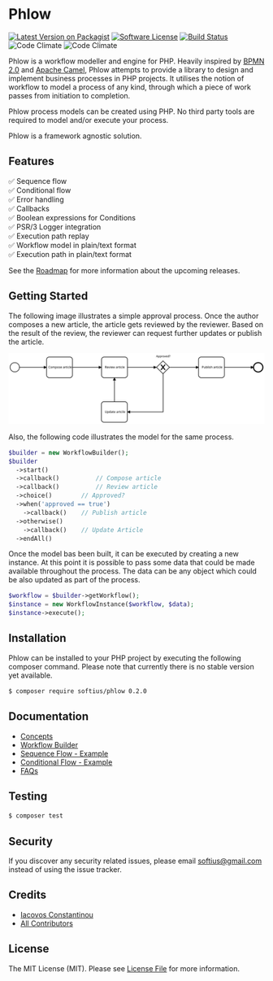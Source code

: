 # Phlow
[![Latest Version on Packagist][ico-version]][link-packagist]
[![Software License][ico-license]](LICENSE.md)
[![Build Status][ico-travis]][link-travis]
![Code Climate][ico-maintenance]
![Code Climate][ico-coverage]


Phlow is a workflow modeller and engine for PHP. Heavily inspired by [BPMN 2.0][link-bpmn2] and [Apache Camel][link-apache-camel], Phlow attempts to provide a library to design and implement business processes in PHP projects. It utilises the notion of workflow to model a process of any kind, through which a piece of work passes from initiation to completion.

Phlow process models can be created using PHP. No third party tools are required to model and/or execute your process.  

Phlow is a framework agnostic solution.

## Features
:white_check_mark: Sequence flow\
:white_check_mark: Conditional flow\
:white_check_mark: Error handling\
:white_check_mark: Callbacks\
:white_check_mark: Boolean expressions for Conditions\
:white_check_mark: PSR/3 Logger integration\
:white_check_mark: Execution path replay\
:white_check_mark: Workflow model in plain/text format\
:white_check_mark: Execution path in plain/text format

See the [Roadmap][link-roadmap] for more information about the upcoming releases.

## Getting Started
The following image illustrates a simple approval process. Once the author composes a new article, the article gets reviewed by the reviewer. Based on the result of the review, the reviewer can request further updates or publish the article.

<img src="https://raw.githubusercontent.com/softius/Phlow/master/docs/article-approval.svg?sanitize=true">

Also, the following code illustrates the model for the same process. 

``` php
$builder = new WorkflowBuilder();
$builder
  ->start()
  ->callback()          // Compose article
  ->callback()          // Review article
  ->choice()        // Approved?
  ->when('approved == true')
    ->callback()    // Publish article
  ->otherwise()
    ->callback()    // Update Article
  ->endAll()
```

Once the model bas been built, it can be executed by creating a new instance. At this point it is possible to pass some data that could be made available throughout the process. The data can be any object which could be also updated as part of the process.

``` php
$workflow = $builder->getWorkflow();
$instance = new WorkflowInstance($workflow, $data);
$instance->execute();
```

## Installation

Phlow can be installed to your PHP project by executing the following composer command. Please note that currently there is no stable version yet available.

``` bash
$ composer require softius/phlow 0.2.0
```

## Documentation
* [Concepts][link-concepts]
* [Workflow Builder][link-workflow-builder]
* [Sequence Flow - Example][link-sequence-flow]
* [Conditional Flow - Example][link-conditional-flow]
* [FAQs][link-faqs]
 
## Testing

``` bash
$ composer test
```

## Security

If you discover any security related issues, please email softius@gmail.com instead of using the issue tracker.

## Credits

- [Iacovos Constantinou][link-author]
- [All Contributors][link-contributors]

## License

The MIT License (MIT). Please see [License File](LICENSE) for more information.

[ico-version]: https://img.shields.io/packagist/v/softius/Phlow.svg?style=flat-square
[ico-license]: https://img.shields.io/badge/license-MIT-brightgreen.svg?style=flat-square
[ico-travis]: https://img.shields.io/travis/softius/Phlow/master.svg?style=flat-square
[ico-maintenance]: https://img.shields.io/codeclimate/maintainability/softius/Phlow.svg?style=flat-square
[ico-downloads]: https://img.shields.io/packagist/dt/softius/phlow.svg?style=flat-square
[ico-coverage]: https://img.shields.io/codeclimate/coverage-letter/softius/Phlow.svg?style=flat-square

[link-packagist]: https://packagist.org/packages/softius/phlow
[link-travis]: https://travis-ci.org/softius/phlow
[link-downloads]: https://packagist.org/packages/softius/phlow
[link-author]: https://github.com/softius
[link-contributors]: ../../contributors
[link-bpmn2]: http://www.bpmn.org/
[link-apache-camel]: http://camel.apache.org
[link-concepts]: https://github.com/softius/Phlow/blob/master/docs/concepts.md
[link-roadmap]: https://github.com/softius/Phlow/blob/master/docs/roadmap.md
[link-faqs]: https://github.com/softius/Phlow/blob/master/docs/faqs.md
[link-workflow-builder]: https://github.com/softius/Phlow/blob/master/docs/workflow-builder.md
[link-sequence-flow]: https://github.com/softius/Phlow/blob/master/docs/sequence-flow.md
[link-conditional-flow]: https://github.com/softius/Phlow/blob/master/docs/conditional-flow.md
